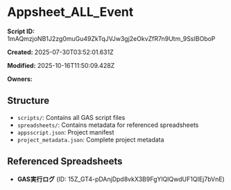 # Appsheet_ALL_Event

**Script ID:** 1mAQmzjoNB1J2zg0muGu49ZkTqJVJw3gj2eOkvZfR7n9Utm_9SsIBOboP

**Created:** 2025-07-30T03:52:01.631Z

**Modified:** 2025-10-16T11:50:09.428Z

**Owners:** 

## Structure

- `scripts/`: Contains all GAS script files
- `spreadsheets/`: Contains metadata for referenced spreadsheets
- `appsscript.json`: Project manifest
- `project_metadata.json`: Complete project metadata

## Referenced Spreadsheets

- **GAS実行ログ** (ID: 15Z_GT4-pDAnjDpd8vkX3B9FgYlQIQwdUF1QIEj7bVnE)
